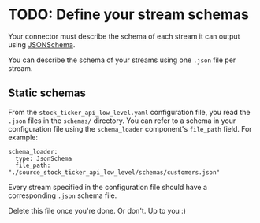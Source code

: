 # TODO: Define your stream schemas
Your connector must describe the schema of each stream it can output using [JSONSchema](https://json-schema.org). 

You can describe the schema of your streams using one `.json` file per stream.
 
## Static schemas
From the `stock_ticker_api_low_level.yaml` configuration file, you read the `.json` files in the `schemas/` directory. You can refer to a schema in your configuration file using the `schema_loader` component's `file_path` field. For example:
```
schema_loader:
  type: JsonSchema
  file_path: "./source_stock_ticker_api_low_level/schemas/customers.json"
```
Every stream specified in the configuration file should have a corresponding `.json` schema file.

Delete this file once you're done. Or don't. Up to you :)

